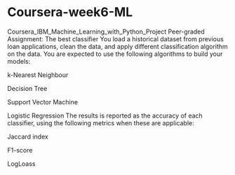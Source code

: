 # Coursera-week6-ML
Coursera_IBM_Machine_Learning_with_Python_Project Peer-graded Assignment: The best classifier You load a historical dataset from previous loan applications, clean the data, and apply different classification algorithm on the data. You are expected to use the following algorithms to build your models:

k-Nearest Neighbour

Decision Tree

Support Vector Machine

Logistic Regression The results is reported as the accuracy of each classifier, using the following metrics when these are applicable:

Jaccard index

F1-score

LogLoass
